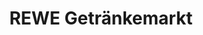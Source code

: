 ---
title: "REWE Getränkemarkt"
url: /dortmund/rewe-getraenkemarkt-berghofer-strasse/
shop: Getränke
---